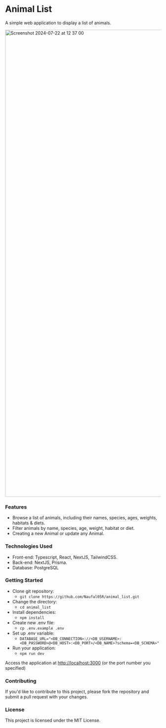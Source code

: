 # Animal List
A simple web application to display a list of animals.

<img width="1512" alt="Screenshot 2024-07-22 at 12 37 00" src="https://github.com/user-attachments/assets/4010ee35-03dc-4915-aa25-9b742b11fcc1">

### Features
- Browse a list of animals, including their names, species, ages, weights, habitats & diets.
- Filter animals by name, species, age, weight, habitat or diet.
- Creating a new Animal or update any Animal.
 
### Technologies Used
- Front-end: Typescript, React, NextJS, TailwindCSS.
- Back-end: NextJS, Prisma.
- Database: PostgreSQL
 
### Getting Started
- Clone git repository: 
    - ```git clone https://github.com/Naufal05R/animal_list.git```
- Change the directory:
    - ```cd animal_list```
- Install dependencies: 
    - ```npm install```
- Create new .env file:
    - ```cp .env.example .env```
- Set up .env variable:
    - ```DATABASE_URL="<DB_CONNECTION>://<DB_USERNAME>:<DB_PASSWORD>@<DB_HOST>:<DB_PORT>/<DB_NAME>?schema=<DB_SCHEMA>"```
- Run your application: 
    - ```npm run dev```
 
Access the application at <http://localhost:3000> (or the port number you specified)
 
### Contributing
If you'd like to contribute to this project, please fork the repository and submit a pull request with your changes.
 
### License
This project is licensed under the MIT License.
